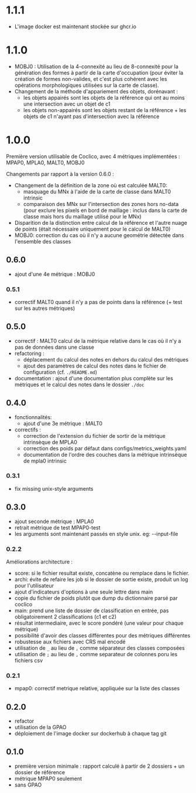 # 1.1.1

- L'image docker est maintenant stockée sur ghcr.io

# 1.1.0

- MOBJ0 : Utilisation de la 4-connexité au lieu de 8-connexité pour la génération des formes à partir de la carte
d'occupation (pour éviter la création de formes non-valides, et c'est plus cohérent avec les opérations morphologiques
utilisées sur la carte de classe).
- Changement de la méthode d'appariement des objets, dorénavant :
  - les objets appairés sont les objets de la référence qui ont au moins une intersection avec un objet de c1
  - les objets non-appairés sont les objets restant de la référence + les objets de c1 n'ayant pas d'intersection avec
la référence

# 1.0.0

Première version utilisable de Coclico, avec 4 métriques implémentées : MPAP0, MPLA0, MALT0, MOBJ0

Changements par rapport à la version 0.6.0 :
- Changement de la définition de la zone où est calculée MALT0:
  - masquage du MNx à l'aide de la carte de classe dans MALT0 intrinsic
  - comparaison des MNx sur l'intersection des zones hors no-data (pour exclure les pixels en bord de maillage :
  inclus dans la carte de classe mais hors du maillage utilisé pour le MNx)
- Disparition de la distinction entre calcul de la référence et l'autre nuage de points (était nécessaire uniquement
pour le calcul de MALT0)
- MOBJ0: correction du cas où il n'y a aucune geométrie détectée dans l'ensemble des classes

## 0.6.0
- ajout d'une 4e métrique : MOBJ0

### 0.5.1
- correctif MALT0 quand il n'y a pas de points dans la référence (+ test sur les autres métriques)

## 0.5.0
- correctif : MALT0 calcul de la métrique relative dans le cas où il n'y a pas de données dans une classe
- refactoring :
  - déplacement du calcul des notes en dehors du calcul des métriques
  - ajout des paramètres de calcul des notes dans le fichier de configuration (cf. `./README.md`)
- documentation : ajout d'une documentation plus complète sur les métriques et le calcul des
notes dans le dossier `./doc`

## 0.4.0
- fonctionnalités:
  - ajout d'une 3e métrique : MALT0
- correctifs :
  - correction de l'extension du fichier de sortir de la métrique intrinsèque de MPLA0
  - correction des poids par défaut dans configs/metrics_weights.yaml
  - documentation de l'ordre des couches dans la métrique intrinsèque de mpla0 intrinsic

### 0.3.1
- fix missing unix-style arguments

## 0.3.0
- ajout seconde métrique : MPLA0
- retrait métrique de test MPAP0-test
- les arguments sont maintenant passés en style unix. eg: --input-file

### 0.2.2
Améliorations architecture :
- score: si le fichier resultat existe, concatène ou remplace dans le fichier.
- archi: évite de refaire les job si le dossier de sortie existe, produit un log pour l'utilisateur
- ajout d'indicateurs d'options à une seule lettre dans main
- copie du fichier de poids plutôt que dump du dictionnaire parsé par coclico
- main: prend une liste de dossier de classification en entrée, pas obligatoirement 2 classifications (c1 et c2)
- résultat intermediaire, avec le score pondéré (une valeur pour chaque métrique)
- possibilité d'avoir des classes différentes pour des métriques différentes
- robustesse aux fichiers avec CRS mal encodé
- utilisation de `_` au lieu de `,` comme séparateur des classes composées
- utilisation de `;` au lieu de `,` comme separateur de colonnes poru les fichiers csv

### 0.2.1
- mpap0: correctif metrique relative, appliquée sur la liste des classes

## 0.2.0
- refactor
- utilisation de la GPAO
- déploiement de l'image docker sur dockerhub à chaque tag git

## 0.1.0
- première version minimale : rapport calculé à partir de 2 dossiers + un dossier de référence
- métrique MPAP0 seulement
- sans GPAO
